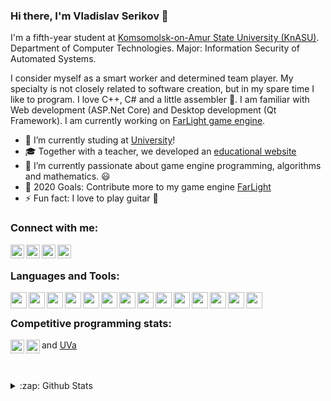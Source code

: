 ### Hi there, I'm Vladislav Serikov 👋

I'm a fifth-year student at [Komsomolsk-on-Amur State University (KnASU)][university]. Department of Computer Technologies. Major: Information Security of Automated Systems.

I consider myself as a smart worker and determined team player. My specialty is not closely related to software creation, but in my spare time I like to program. I love C++, C# and a little assembler 🤣. I am familiar with Web development (ASP.Net Core) and Desktop development (Qt Framework). I am currently working on [FarLight game engine][farlight].

- 🔭 I’m currently studing at [University][university]!
- 🎓 Together with a teacher, we developed an [educational website][educationctf]
- 🌱 I’m currently passionate about game engine programming, algorithms and mathematics. 😃
- 🥅 2020 Goals: Contribute more to my game engine [FarLight][farlight]
- ⚡ Fun fact: I love to play guitar 🎸

### Connect with me:

[<img align="left" width="22px" src="https://cdn.jsdelivr.net/npm/simple-icons@v3/icons/linkedin.svg" />][linkedin]
[<img align="left" width="22px" src="https://cdn.jsdelivr.net/npm/simple-icons@v3/icons/telegram.svg" />][telegram]
[<img align="left" width="22px" src="https://cdn.jsdelivr.net/npm/simple-icons@v3/icons/whatsapp.svg" />][whatsapp]
[<img align="left" width="22px" src="https://cdn.jsdelivr.net/npm/simple-icons@v3/icons/mail-dot-ru.svg" />][mailru]

<br />

### Languages and Tools:

<img align="left" width="26px" src="https://cdn.jsdelivr.net/npm/simple-icons@v3/icons/visualstudio.svg" />
<img align="left" width="26px" src="https://cdn.jsdelivr.net/npm/simple-icons@v3/icons/visualstudiocode.svg" />
<img align="left" width="26px" src="https://cdn.jsdelivr.net/npm/simple-icons@v3/icons/cplusplus.svg" />
<img align="left" width="26px" src="https://cdn.jsdelivr.net/npm/simple-icons@v3/icons/csharp.svg" />
<img align="left" width="26px" src="https://cdn.jsdelivr.net/npm/simple-icons@v3/icons/unity.svg" />
<img align="left" width="26px" src="https://cdn.jsdelivr.net/npm/simple-icons@v3/icons/microsoftsqlserver.svg" />
<img align="left" width="26px" src="https://cdn.jsdelivr.net/npm/simple-icons@v3/icons/opengl.svg" />
<img align="left" width="26px" src="https://cdn.jsdelivr.net/npm/simple-icons@v3/icons/git.svg" />
<img align="left" width="26px" src="https://cdn.jsdelivr.net/npm/simple-icons@v3/icons/github.svg" />
<img align="left" width="26px" src="https://cdn.jsdelivr.net/npm/simple-icons@v3/icons/gitlab.svg" />
<img align="left" width="26px" src="https://cdn.jsdelivr.net/npm/simple-icons@v3/icons/windows.svg" />
<img align="left" width="26px" src="https://cdn.jsdelivr.net/npm/simple-icons@v3/icons/linux.svg" />
<img align="left" width="26px" src="https://cdn.jsdelivr.net/npm/simple-icons@v3/icons/trello.svg" />
<img align="left" width="26px" src="https://cdn.jsdelivr.net/npm/simple-icons@v3/icons/jira.svg" />

<br />

### Competitive programming stats:

[<img align="left" width="22px" src="https://cdn.jsdelivr.net/npm/simple-icons@v3/icons/leetcode.svg" />][leetcode]
[<img align="left" width="22px" src="https://cdn.jsdelivr.net/npm/simple-icons@v3/icons/codeforces.svg" />][codeforces]
and [UVa][uva]

<br />

<br />

<details>
  <summary>:zap: Github Stats</summary>

  ![NewBediver's github stats](https://github-readme-stats.codestackr.vercel.app/api?username=NewBediver&show_icons=true&hide_border=true&theme=radical)

</details>

[university]: https://knastu.ru

[educationctf]: http://educationctf.ru:8080
[farlight]: https://github.com/NewBediver/FarLight

[linkedin]: https://www.linkedin.com/in/vladislav-serikov-29391b170
[telegram]: https://teleg.run/NewBediver
[whatsapp]: https://wa.me/79147748903
[mailru]: mailto:serikov_v1999@mail.ru

[codeforces]: https://codeforces.com/profile/Bediver
[leetcode]: https://leetcode.com/bediver
[uva]: https://uhunt.onlinejudge.org/id/1106608
